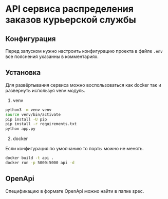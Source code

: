 # API сервиса распределения заказов курьерской службы

## Конфигурация

Перед запуском нужно настроить конфигурацию проекта в файле ```.env``` все пояснения указанны в комментариях.

## Установка

Для развёртывания сервиса можно воспользоваться как docker так и развернуть используя venv модуль.

1. venv

```bash
python3 -m venv venv
source venv/bin/activate
pip install -U pip
pip install -r requirements.txt
python app.py
```

2. docker

Если конфигурация по умолчанию то порты можно не менять.

```bash
docker build -t api .
docker run -p 5000:5000 api -d
```

## OpenApi

Спецификацию в формате OpenApi можно найти в папке spec.